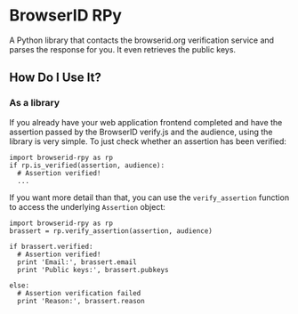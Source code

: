 BrowserID RPy
=============

A Python library that contacts the browserid.org verification service and parses the response for you. It even retrieves the public keys.


How Do I Use It?
-----------------

### As a library

If you already have your web application frontend completed and have the assertion passed by the BrowserID verify.js and the audience, using the library is very simple. To just check whether an assertion has been verified:

    import browserid-rpy as rp
    if rp.is_verified(assertion, audience):
      # Assertion verified!
      ...

If you want more detail than that, you can use the `verify_assertion` function to access the underlying `Assertion` object:

    import browserid-rpy as rp
    brassert = rp.verify_assertion(assertion, audience)
    
    if brassert.verified:
      # Assertion verified!
      print 'Email:', brassert.email
      print 'Public keys:', brassert.pubkeys
    
    else:
      # Assertion verification failed
      print 'Reason:', brassert.reason